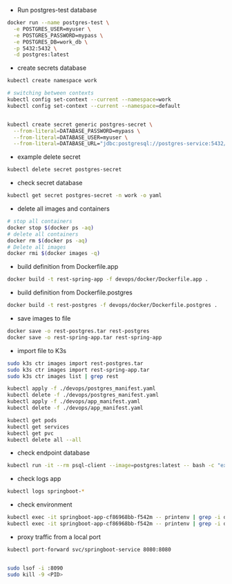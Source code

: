 

- Run postgres-test database
```bash
docker run --name postgres-test \
  -e POSTGRES_USER=myuser \
  -e POSTGRES_PASSWORD=mypass \
  -e POSTGRES_DB=work_db \
  -p 5432:5432 \
  -d postgres:latest
```


- create secrets database
```bash
kubectl create namespace work

# switching between contexts
kubectl config set-context --current --namespace=work
kubectl config set-context --current --namespace=default


kubectl create secret generic postgres-secret \
  --from-literal=DATABASE_PASSWORD=mypass \
  --from-literal=DATABASE_USER=myuser \
  --from-literal=DATABASE_URL="jdbc:postgresql://postgres-service:5432/work_db" \
```
- example delete secret
```bash
kubectl delete secret postgres-secret
```

- check secret database
```bash
kubectl get secret postgres-secret -n work -o yaml
```

- delete all images and containers  
```bash
# stop all containers
docker stop $(docker ps -aq)
# delete all containers
docker rm $(docker ps -aq)
# Delete all images
docker rmi $(docker images -q)
```

- build definition from Dockerfile.app
```bash
docker build -t rest-spring-app -f devops/docker/Dockerfile.app .
```

- build definition from Dockerfile.postgres
```bash
docker build -t rest-postgres -f devops/docker/Dockerfile.postgres .
```

- save images to file 
```bash
docker save -o rest-postgres.tar rest-postgres
docker save -o rest-spring-app.tar rest-spring-app
```

- import file to K3s
```bash
sudo k3s ctr images import rest-postgres.tar
sudo k3s ctr images import rest-spring-app.tar
sudo k3s ctr images list | grep rest
```
```bash
kubectl apply -f ./devops/postgres_manifest.yaml
kubectl delete -f ./devops/postgres_manifest.yaml
kubectl apply -f ./devops/app_manifest.yaml
kubectl delete -f ./devops/app_manifest.yaml

kubectl get pods
kubectl get services
kubectl get pvc
kubectl delete all --all
```

- check endpoint database
```bash
kubectl run -it --rm psql-client --image=postgres:latest -- bash -c "export PGPASSWORD=mypass && psql -h postgres-service -U myuser work_db"
```

- check logs app
```bash
kubectl logs springboot-*
```

- check environment
```bash
kubectl exec -it springboot-app-cf86968bb-f542m -- printenv | grep -i database
kubectl exec -it springboot-app-cf86968bb-f542m -- printenv | grep -i database
```

- proxy traffic from a local port
```bash
kubectl port-forward svc/springboot-service 8080:8080


sudo lsof -i :8090
sudo kill -9 <PID>
```